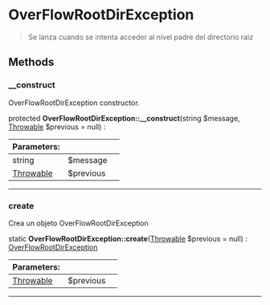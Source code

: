 
                                                                                                                                            
    
# OverFlowRootDirException


> Se lanza cuando se intenta acceder al nivel padre del directorio raiz
>
> 








## Methods

### __construct
OverFlowRootDirException constructor.


protected **OverFlowRootDirException::__construct**(string $message, [Throwable](../../../../Throwable.md) $previous = null) : 


|Parameters: | | |
| --- | --- | --- |
|string |$message |  |
|[Throwable](../../../../Throwable.md) |$previous |  |

---


### create
Crea un objeto OverFlowRootDirException


static **OverFlowRootDirException::create**([Throwable](../../../../Throwable.md) $previous = null) : [OverFlowRootDirException](../../../../OverFlowRootDirException.md)


|Parameters: | | |
| --- | --- | --- |
|[Throwable](../../../../Throwable.md) |$previous |  |

---


                                                                                                                                                                                                                                                                                                                                                                                                            
    
                                                                                                                                                                                                                                                                             
                